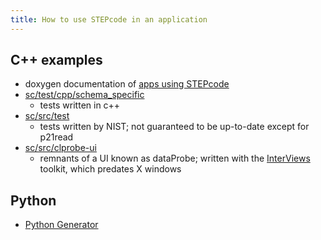 ```yaml
---
title: How to use STEPcode in an application
---
```


C++ examples
------------

-   doxygen documentation of [apps using
    STEPcode](http://stepcode.org/stepcode-use-doxygen/)
-   [sc/test/cpp/schema\_specific](http://github.com/stepcode/stepcode/tree/master/test/cpp/schema_specific)
    - tests written in c++
-   [sc/src/test](http://github.com/stepcode/stepcode/tree/master/src/test)
    - tests written by NIST; not guaranteed to be up-to-date except for
    p21read
-   [sc/src/clprobe-ui](http://github.com/stepcode/stepcode/tree/master/src/clprobe-ui)
    - remnants of a UI known as dataProbe; written with the
    [InterViews](http://www.ivtools.org/ivtools/interviews.html)
    toolkit, which predates X windows

Python
------

-   [Python
    Generator](http://github.com/stepcode/stepcode/wiki/python-generator)

